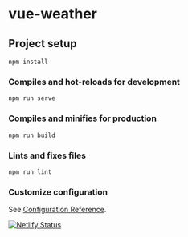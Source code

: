 # vue-weather

## Project setup
```
npm install
```

### Compiles and hot-reloads for development
```
npm run serve
```

### Compiles and minifies for production
```
npm run build
```

### Lints and fixes files
```
npm run lint
```

### Customize configuration
See [Configuration Reference](https://cli.vuejs.org/config/).

[![Netlify Status](https://api.netlify.com/api/v1/badges/2d48db5c-0298-419e-af32-cf96670e217c/deploy-status)](https://app.netlify.com/sites/rad-faloodeh-f03fd2/deploys)
